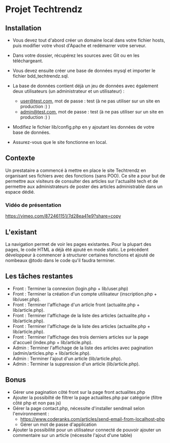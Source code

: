 # Projet Techtrendz
## Installation
* Vous devez tout d'abord créer un domaine local dans votre fichier hosts, puis modifier votre vhost d'Apache et redémarrer votre serveur.
* Dans votre dossier, récupérez les sources avec Git ou en les téléchargeant.
* Vous devez ensuite créer une base de données mysql et importer le fichier bdd_techtrendz.sql.
* La base de données contient déjà un jeu de données avec également deux utilisateurs (un administrateur et un utilisateur) :
    * user@test.com, mot de passe : test (à ne pas utiliser sur un site en production :) )
    * admin@test.com, mot de passe : test (à ne pas utiliser sur un site en production :) )

* Modifiez le fichier lib/config.php en y ajoutant les données de votre base de données.
* Assurez-vous que le site fonctionne en local.

## Contexte
Un prestataire a commencé à mettre en place le site Techtrendz en organisant ses fichiers avec des fonctions (sans POO). Ce site a pour but de permettre aux visiteurs de consulter des articles sur l'actualité tech et de permettre aux administrateurs de poster des articles administrable dans un espace dédié.
### Vidéo de présentation
https://vimeo.com/872461151/7d28ea41e9?share=copy

## L'existant
La navigation permet de voir les pages existantes. Pour la plupart des pages, le code HTML a déjà été ajouté en mode static. Le précédent développeur à commencer à structurer certaines fonctions et ajouté de nombeaux @todo dans le code qu'il faudra terminer.

## Les tâches restantes
* Front : Terminer la connexion (login.php + lib/user.php)
* Front : Terminer la création d'un compte utilisateur (inscription.php + lib/user.php).
* Front : Terminer l'affichage d'un article front (actualite.php + lib/article.php).
* Front : Terminer l'affichage de la liste des articles (actualite.php + lib/article.php).
* Front : Terminer l'affichage de la liste des articles (actualite.php + lib/article.php).
* Front : Terminer l'affichage des trois derniers articles sur la page d'accueil (index.php + lib/article.php).
* Admin : Terminer l'affichage de la liste des articles avec pagination (admin/articles.php + lib/article.php).
* Admin : Terminer l'ajout d'un article (lib/article.php).
* Admin : Terminer la suppression d'un article (lib/article.php).

## Bonus
* Gérer une pagination côté front sur la page front actualites.php
* Ajouter la possibilté de filtrer la page actualites.php par catégorie (filtre côté php et non pas js)
* Gérer la page contact.php, nécessite d'installer sendmail selon l'environnement :
    * https://www.coderanks.com/articles/send-email-from-localhost-php
    * Gérer un mot de passe d'application
* Ajouter la possibilité pour un utilisateur connecté de pouvoir ajouter un commentaire sur un article (nécessite l'ajout d'une table)
